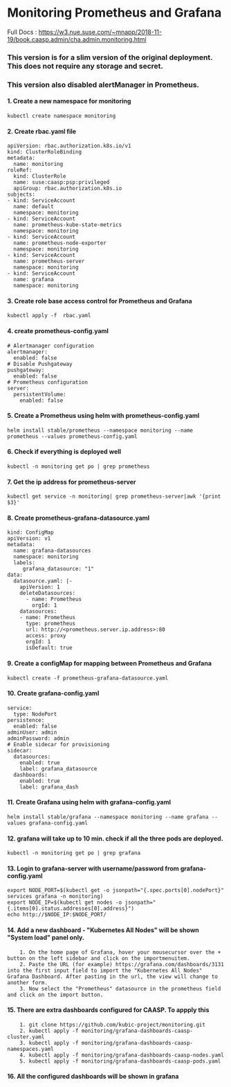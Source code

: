 # Monitoring Prometheus and Grafana
Full Docs : https://w3.nue.suse.com/~mnapp/2018-11-19/book.caasp.admin/cha.admin.monitoring.html
### This version is for a slim version of the original deployment. This does not require any storage and secret.
### This version also disabled alertManager in Prometheus.
#### 1. Create a new namespace for monitoring 
```kubectl create namespace monitoring```
#### 2. Create rbac.yaml file
```
apiVersion: rbac.authorization.k8s.io/v1
kind: ClusterRoleBinding
metadata:
  name: monitoring
roleRef:
  kind: ClusterRole
  name: suse:caasp:psp:privileged
  apiGroup: rbac.authorization.k8s.io
subjects:
- kind: ServiceAccount
  name: default
  namespace: monitoring
- kind: ServiceAccount
  name: prometheus-kube-state-metrics
  namespace: monitoring
- kind: ServiceAccount
  name: prometheus-node-exporter
  namespace: monitoring  
- kind: ServiceAccount
  name: prometheus-server
  namespace: monitoring  
- kind: ServiceAccount
  name: grafana
  namespace: monitoring 
  ```
#### 3. Create role base access control for Prometheus and Grafana
```kubectl apply -f  rbac.yaml```
#### 4. create prometheus-config.yaml
```
# Alertmanager configuration
alertmanager:
  enabled: false
# Disable Pushgateway
pushgateway:
  enabled: false  
# Prometheus configuration
server:
  persistentVolume:
    enabled: false
```
#### 5. Create a Prometheus using helm with prometheus-config.yaml
```helm install stable/prometheus --namespace monitoring --name prometheus --values prometheus-config.yaml```
#### 6. Check if everything is deployed well
```kubectl -n monitoring get po | grep prometheus```
#### 7. Get the ip address for prometheus-server
```kubectl get service -n monitoring| grep prometheus-server|awk '{print $3}'```
#### 8. Create prometheus-grafana-datasource.yaml
```
kind: ConfigMap
apiVersion: v1
metadata:
  name: grafana-datasources
  namespace: monitoring
  labels:
     grafana_datasource: "1"
data:
  datasource.yaml: |-
    apiVersion: 1
    deleteDatasources:
      - name: Prometheus
        orgId: 1
    datasources:
    - name: Prometheus
      type: prometheus
      url: http://<prometheus.server.ip.address>:80
      access: proxy
      orgId: 1
      isDefault: true
  ```
#### 9. Create a configMap for mapping between Prometheus and Grafana
```kubectl create -f prometheus-grafana-datasource.yaml``` 
#### 10. Create grafana-config.yaml
```
service:
  type: NodePort
persistence:
  enabled: false
adminUser: admin
adminPassword: admin
# Enable sidecar for provisioning
sidecar:
  datasources:
    enabled: true
    label: grafana_datasource
  dashboards:
    enabled: true
    label: grafana_dash
```
#### 11. Create Grafana using helm with grafana-config.yaml
```helm install stable/grafana --namespace monitoring --name grafana --values grafana-config.yaml``` 
#### 12. grafana will take up to 10 min. check if all the three pods are deployed.
```kubectl -n monitoring get po | grep grafana```
#### 13. Login to grafana-server with username/password from grafana-config.yaml
```
export NODE_PORT=$(kubectl get -o jsonpath="{.spec.ports[0].nodePort}" services grafana -n monitoring)
export NODE_IP=$(kubectl get nodes -o jsonpath="{.items[0].status.addresses[0].address}")
echo http://$NODE_IP:$NODE_PORT/
```

#### 14. Add a new dashboard - "Kubernetes All Nodes" will be shown "System load" panel only.
```
    1. On the home page of Grafana, hover your mousecursor over the + button on the left sidebar and click on the importmenuitem.
    2. Paste the URL (for example) https://grafana.com/dashboards/3131 into the first input field to import the "Kubernetes All Nodes" Grafana Dashboard. After pasting in the url, the view will change to another form.
    3. Now select the "Prometheus" datasource in the prometheus field and click on the import button.
```
#### 15. There are extra dashboards configured for CAASP. To appply this
```
    1. git clone https://github.com/kubic-project/monitoring.git
    2. kubectl apply -f monitoring/grafana-dashboards-caasp-cluster.yaml
    3. kubectl apply -f monitoring/grafana-dashboards-caasp-namespaces.yaml
    4. kubectl apply -f monitoring/grafana-dashboards-caasp-nodes.yaml
    5. kubectl apply -f monitoring/grafana-dashboards-caasp-pods.yaml
```
#### 16. All the configured dashboards will be shown in grafana 
